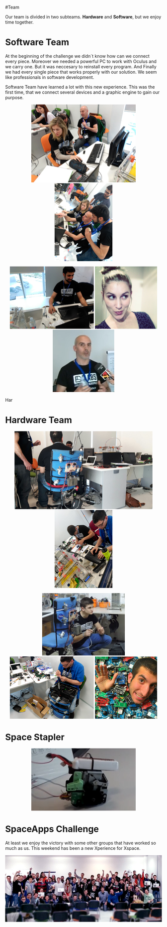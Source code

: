#Team

Our team is divided in two subteams. <b>Hardware</b> and <b>Software</b>, but we enjoy time together.

<h1>Software Team</h1>
At the beginning of the challenge we didn´t know how can we connect every piece. Moreover we needed a powerful PC to work with Oculus and we carry one. But it was neccesary to reinstall every program. And Finally we had every single piece that works properly with our solution. We seem like professionals in software development.

Software Team have learned a lot with this new experience. This was the first time, that we connect several devices and a graphic engine to gain our purpose.

<p align="center">
  <img  src="../Documentation/media/friendspace.jpg" height="250"/>
  <img  src="../Documentation/media/softwareTeam.jpg" height="250"/>
</p>

<p align="center">
  <img  src="../Documentation/media/softdeveloper.jpg" height="200"/>
  <img  src="../Documentation/media/morritos.jpg" height="200"/>
  <img  src="../Documentation/media/Presi2.png" height="200"/>
</p>

Har
<h1>Hardware Team</h1>
<p align="center">
  <img  src="../Documentation/media/BackChair.jpg" height="250"/>
  <img  src="../Documentation/media/hardwarejob.jpg" height="250"/>
</p>

<p align="center">
  <img  src="../Documentation/media/SmokingChairman.png" height="200"/>
  <img  src="../Documentation/media/Constructor.jpg" height="200"/>
  <img  src="../Documentation/media/OculusOwner.jpg" height="200"/>
</p>


<h1>Space Stapler</h1>

<p align="center">
  <img  src="../Documentation/media/SpatialStapler.png" height="200"/>
</p>

<h1>SpaceApps Challenge</h1>
At least we enjoy the victory with some other groups that have worked so much as us. 
This weekend has been a new Xperience for Xspace.

<p align="center">
  <img  src="../Documentation/media/SpaceAppsZGZ.jpg" />
</p>
